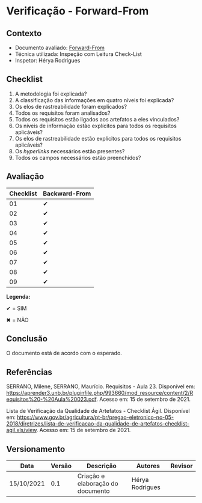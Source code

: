 # Verificação - Forward-From


## Contexto
* Documento avaliado: <a href="https://requisitos-de-software.github.io/2021.1-MetroDF/Pos-rastreabilidade/forwardfrom/">Forward-From</a>
* Técnica utilizada: Inspeção com Leitura Check-List
* Inspetor: Hérya Rodrigues

## Checklist

01. A metodologia foi explicada?
02. A classificação das informações em quatro níveis foi explicada?
03. Os elos de rastreabilidade foram explicados?
04. Todos os requisitos foram analisados?
05. Todos os requisitos estão ligados  aos artefatos a eles vinculados?
06. Os níveis de informação estão explícitos  para todos os requisitos aplicáveis?
07. Os elos de rastreabilidade estão explícitos para todos os requisitos aplicáveis?
08. Os _hyperlinks_ necessários estão presentes?
09. Todos os campos necessários estão preenchidos?

## Avaliação

|  Checklist |  Backward-From | 
| ---------- | ------  | 
|     01     |   ✔     |
|     02     |   ✔     |
|     03     |   ✔     |
|     04     |   ✔     |
|     05     |   ✔     |
|     06     |   ✔     |
|     07     |   ✔     |
|     08     |   ✔     |
|     09     |   ✔     |

**Legenda:**

✔ = SIM 

✖ = NÃO

## Conclusão
O documento está de acordo com o esperado.


## Referências

SERRANO, Milene, SERRANO, Maurício. Requisitos - Aula 23. Disponível em: <https://aprender3.unb.br/pluginfile.php/993660/mod_resource/content/2/Requisitos%20-%20Aula%20023.pdf>. Acesso em: 15 de setembro de 2021.

Lista de Verificação da Qualidade de Artefatos - Checklist Ágil. Disponível em: <https://www.gov.br/agricultura/pt-br/pregao-eletronico-no-05-2018/diretrizes/lista-de-verificacao-da-qualidade-de-artefatos-checklist-agil.xls/view>.  Acesso em: 15 de setembro de 2021.

## Versionamento

| Data       | Versão | Descrição                                       | Autores          | Revisor          |
| ---------- | ------ | ---------------------------------------------   | ---------------- | ---------------- |
| 15/10/2021 |  0.1   | Criação e elaboração do documento               | Hérya Rodrigues  |                  |
